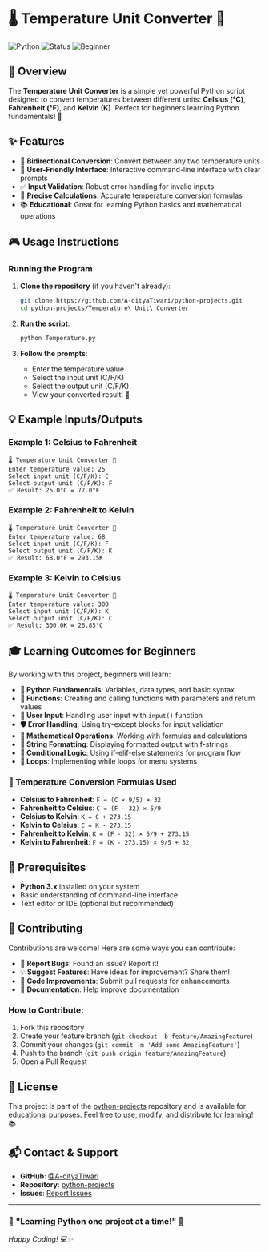 # 🌡️ Temperature Unit Converter 🔄

![Python](https://img.shields.io/badge/Python-3.x-blue.svg) ![Status](https://img.shields.io/badge/Status-Active-green.svg) ![Beginner](https://img.shields.io/badge/Level-Beginner-lightgreen.svg)

## 📖 Overview

The **Temperature Unit Converter** is a simple yet powerful Python script designed to convert temperatures between different units: **Celsius (°C)**, **Fahrenheit (°F)**, and **Kelvin (K)**. Perfect for beginners learning Python fundamentals! 🚀

## ✨ Features

- 🔄 **Bidirectional Conversion**: Convert between any two temperature units
- 🎯 **User-Friendly Interface**: Interactive command-line interface with clear prompts
- ✅ **Input Validation**: Robust error handling for invalid inputs
- 🧮 **Precise Calculations**: Accurate temperature conversion formulas
- 📚 **Educational**: Great for learning Python basics and mathematical operations

## 🎮 Usage Instructions

### Running the Program

1. **Clone the repository** (if you haven't already):
   ```bash
   git clone https://github.com/A-dityaTiwari/python-projects.git
   cd python-projects/Temperature\ Unit\ Converter
   ```

2. **Run the script**:
   ```bash
   python Temperature.py
   ```

3. **Follow the prompts**:
   - Enter the temperature value
   - Select the input unit (C/F/K)
   - Select the output unit (C/F/K)
   - View your converted result! 🎉

## 💡 Example Inputs/Outputs

### Example 1: Celsius to Fahrenheit
```
🌡️ Temperature Unit Converter 🔄
Enter temperature value: 25
Select input unit (C/F/K): C
Select output unit (C/F/K): F
✅ Result: 25.0°C = 77.0°F
```

### Example 2: Fahrenheit to Kelvin
```
🌡️ Temperature Unit Converter 🔄
Enter temperature value: 68
Select input unit (C/F/K): F
Select output unit (C/F/K): K
✅ Result: 68.0°F = 293.15K
```

### Example 3: Kelvin to Celsius
```
🌡️ Temperature Unit Converter 🔄
Enter temperature value: 300
Select input unit (C/F/K): K
Select output unit (C/F/K): C
✅ Result: 300.0K = 26.85°C
```

## 🎓 Learning Outcomes for Beginners

By working with this project, beginners will learn:

- **🐍 Python Fundamentals**: Variables, data types, and basic syntax
- **🔄 Functions**: Creating and calling functions with parameters and return values
- **📝 User Input**: Handling user input with `input()` function
- **🛡️ Error Handling**: Using try-except blocks for input validation
- **🧮 Mathematical Operations**: Working with formulas and calculations
- **🎨 String Formatting**: Displaying formatted output with f-strings
- **🔀 Conditional Logic**: Using if-elif-else statements for program flow
- **🔁 Loops**: Implementing while loops for menu systems

### 📐 Temperature Conversion Formulas Used
- **Celsius to Fahrenheit**: `F = (C × 9/5) + 32`
- **Fahrenheit to Celsius**: `C = (F - 32) × 5/9`
- **Celsius to Kelvin**: `K = C + 273.15`
- **Kelvin to Celsius**: `C = K - 273.15`
- **Fahrenheit to Kelvin**: `K = (F - 32) × 5/9 + 273.15`
- **Kelvin to Fahrenheit**: `F = (K - 273.15) × 9/5 + 32`

## 🔧 Prerequisites

- **Python 3.x** installed on your system
- Basic understanding of command-line interface
- Text editor or IDE (optional but recommended)

## 🤝 Contributing

Contributions are welcome! Here are some ways you can contribute:

- 🐛 **Report Bugs**: Found an issue? Report it!
- 💡 **Suggest Features**: Have ideas for improvement? Share them!
- 🔧 **Code Improvements**: Submit pull requests for enhancements
- 📖 **Documentation**: Help improve documentation

### How to Contribute:
1. Fork this repository
2. Create your feature branch (`git checkout -b feature/AmazingFeature`)
3. Commit your changes (`git commit -m 'Add some AmazingFeature'`)
4. Push to the branch (`git push origin feature/AmazingFeature`)
5. Open a Pull Request

## 📄 License

This project is part of the [python-projects](https://github.com/A-dityaTiwari/python-projects) repository and is available for educational purposes. Feel free to use, modify, and distribute for learning! 📚

## 📬 Contact & Support

- **GitHub**: [@A-dityaTiwari](https://github.com/A-dityaTiwari)
- **Repository**: [python-projects](https://github.com/A-dityaTiwari/python-projects)
- **Issues**: [Report Issues](https://github.com/A-dityaTiwari/python-projects/issues)

---

### 🌟 **"Learning Python one project at a time!"** 🌟

*Happy Coding! 💻✨*
